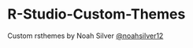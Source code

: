 # R-Studio-Custom-Themes
Custom rsthemes by Noah Silver [@noahsilver12](https://www.twitter.com/noahsilver12)
